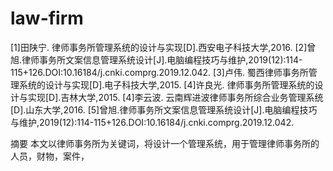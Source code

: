 # law-firm
[1]田陕宁. 律师事务所管理系统的设计与实现[D].西安电子科技大学,2016.
[2]曾旭.律师事务所文案信息管理系统设计[J].电脑编程技巧与维护,2019(12):114-115+126.DOI:10.16184/j.cnki.comprg.2019.12.042.
[3]卢伟. 蜀西律师事务所管理系统的设计与实现[D].电子科技大学,2015.
[4]许良光. 律师事务所管理系统的设计与实现[D].吉林大学,2015.
[4]李云波. 云南辉进波律师事务所综合业务管理系统[D].山东大学,2016.
[5]曾旭.律师事务所文案信息管理系统设计[J].电脑编程技巧与维护,2019(12):114-115+126.DOI:10.16184/j.cnki.comprg.2019.12.042.


摘要
  本文以律师事务所为关键词，将设计一个管理系统，用于管理律师事务所的人员，财物，案件，    











